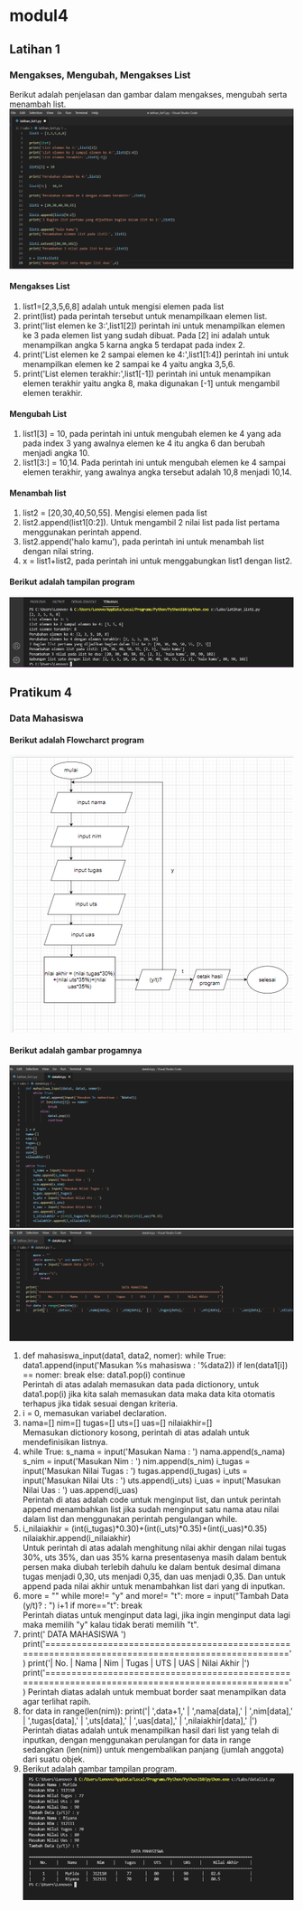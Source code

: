 # modul4

## Latihan 1

### Mengakses, Mengubah, Mengakses List
Berikut adalah penjelasan dan gambar dalam mengakses, mengubah serta menambah list.
![Gambar](ss/ss1.png)

#### Mengakses List
1. list1=[2,3,5,6,8] adalah untuk mengisi elemen pada list 
2. print(list) pada perintah tersebut untuk menampilkaan elemen list.
3. print('list elemen ke 3:',list1[2]) perintah ini untuk menampilkan elemen ke 3 pada elemen list yang sudah dibuat. Pada [2] ini adalah untuk menampilkan angka 5 karna angka 5 terdapat pada index 2.
4. print('List elemen ke 2 sampai elemen ke 4:',list1[1:4]) perintah ini untuk menampilkan elemen ke 2 sampai ke 4 yaitu angka 3,5,6. 
5. print('List elemen terakhir:',list1[-1]) perintah ini untuk menampikan elemen terakhir yaitu angka 8, maka digunakan [-1] untuk mengambil elemen terakhir.

#### Mengubah List
1. list1[3] = 10, pada perintah ini untuk mengubah elemen ke 4 yang ada pada index 3 yang awalnya elemen ke 4 itu angka 6 dan berubah menjadi angka 10.
2. list1[3:] = 10,14. Pada perintah ini untuk mengubah elemen ke 4 sampai elemen terakhir, yang awalnya angka tersebut adalah 10,8 menjadi 10,14.

#### Menambah list 
1. list2 = [20,30,40,50,55]. Mengisi elemen pada list 
2. list2.append(list1[0:2]). Untuk mengambil 2 nilai list pada list pertama menggunakan perintah append.
3. list2.append('halo kamu'), pada perintah ini untuk menambah list dengan nilai string.
4. x = list1+list2, pada perintah ini untuk menggabungkan list1 dengan list2.
#### Berikut adalah tampilan program
![Gambar](ss/ss2.png)

## Pratikum 4

### Data Mahasiswa

#### Berikut adalah Flowcharct program
![Gambar](ss/ss3.png)
#### Berikut adalah gambar progamnya
![Gambar](ss/ss4.png)
![Gambar](ss/ss5.png)
1. def mahasiswa_input(data1, data2, nomer):
    while True:
        data1.append(input('Masukan %s mahasiswa : '%data2))
        if len(data1[i]) == nomer:
            break
        else:
            data1.pop(i)
            continue                                                                                                                           
Perintah di atas adalah memasukan data pada dictionory, untuk data1.pop(i) jika kita salah memasukan data maka data kita otomatis terhapus jika tidak sesuai dengan kriteria.
2. i = 0, memasukan variabel declaration.
3.  nama=[]
nim=[]
tugas=[]
uts=[]
uas=[]
nilaiakhir=[]                                                                                                                                  
Memasukan dictionory kosong, perintah di atas adalah untuk mendefinisikan listnya.
4. while True:
    s_nama = input('Masukan Nama : ')
    nama.append(s_nama)
    s_nim = input('Masukan Nim : ')
    nim.append(s_nim)
    i_tugas = input('Masukan Nilai Tugas : ')
    tugas.append(i_tugas)
    i_uts = input('Masukan Nilai Uts : ')
    uts.append(i_uts)
    i_uas = input('Masukan Nilai Uas : ')
    uas.append(i_uas)                                                                                                                          
Perintah di atas adalah code untuk menginput list, dan untuk perintah append menambahkan list jika sudah menginput satu nama atau nilai dalam list dan menggunakan perintah pengulangan while.
5. i_nilaiakhir = (int(i_tugas)*0.30)+(int(i_uts)*0.35)+(int(i_uas)*0.35)
    nilaiakhir.append(i_nilaiakhir)                                                                                                             
Untuk perintah di atas adalah menghitung nilai akhir dengan nilai tugas 30%, uts 35%, dan uas 35% karna presentasenya masih dalam bentuk persen maka diubah terlebih dahulu ke dalam bentuk desimal dimana tugas menjadi 0,30, uts menjadi 0,35, dan uas menjadi 0,35. Dan untuk append pada nilai akhir untuk menambahkan list dari yang di inputkan.
6.  more = ""
    while more!= "y" and more!= "t":
     more = input("Tambah Data (y/t)? : ")
    i+1
    if more=="t":
        break                                                                                                                                  
Perintah diatas untuk menginput data lagi, jika ingin menginput data lagi maka memilih "y" kalau tidak berati memilih "t".
7. print('                                             DATA MAHASISWA                                       ')
print('==================================================================================================')
print('|    No.    |    Nama    |    Nim    |    Tugas   |    UTS    |     UAS    |     Nilai Akhir     |')
print('==================================================================================================')
Perintah diatas adalah untuk membuat border saat menampilkan data agar terlihat rapih.
8. for data in range(len(nim)):
    print('|    ',data+1,'    |  ',nama[data],'  | ',nim[data],'   |   ',tugas[data],'     |  ',uts[data],'     |   ',uas[data],'     |  ',nilaiakhir[data],'            |')                                                                                                           
Perintah diatas adalah untuk menampilkan hasil dari list yang telah di inputkan, dengan menggunakan perulangan for data in range sedangkan (len(nim)) untuk mengembalikan panjang (jumlah anggota) dari suatu objek.
9. Berikut adalah gambar tampilan program.
![Gambar](ss/ss6.png)